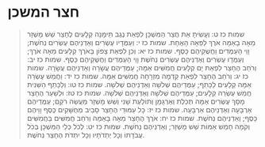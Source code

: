 # חצר המשכן

> שמות כז ט: וְעָשִׂיתָ אֵת חֲצַר הַמִּשְׁכָּן לִפְאַת נֶגֶב תֵּימָנָה קְלָעִים לֶחָצֵר שֵׁשׁ מָשְׁזָר מֵאָה בָאַמָּה אֹרֶךְ לַפֵּאָה הָאֶחָת.
> שמות כז י: וְעַמֻּדָיו עֶשְׂרִים וְאַדְנֵיהֶם עֶשְׂרִים נְחֹשֶׁת; וָוֵי הָעַמֻּדִים וַחֲשֻׁקֵיהֶם כָּסֶף.
> שמות כז יא: וְכֵן לִפְאַת צָפוֹן בָּאֹרֶךְ קְלָעִים מֵאָה אֹרֶךְ; וְעַמֻּדָו עֶשְׂרִים וְאַדְנֵיהֶם עֶשְׂרִים נְחֹשֶׁת וָוֵי הָעַמֻּדִים וַחֲשֻׁקֵיהֶם כָּסֶף.
> שמות כז יב: וְרֹחַב הֶחָצֵר לִפְאַת יָם קְלָעִים חֲמִשִּׁים אַמָּה; עַמֻּדֵיהֶם עֲשָׂרָה וְאַדְנֵיהֶם עֲשָׂרָה.
> שמות כז יג: וְרֹחַב הֶחָצֵר לִפְאַת קֵדְמָה מִזְרָחָה חֲמִשִּׁים אַמָּה.
> שמות כז יד: וַחֲמֵשׁ עֶשְׂרֵה אַמָּה קְלָעִים לַכָּתֵף; עַמֻּדֵיהֶם שְׁלֹשָׁה וְאַדְנֵיהֶם שְׁלֹשָׁה.
> שמות כז טו: וְלַכָּתֵף הַשֵּׁנִית חֲמֵשׁ עֶשְׂרֵה קְלָעִים; עַמֻּדֵיהֶם שְׁלֹשָׁה וְאַדְנֵיהֶם שְׁלֹשָׁה.
> שמות כז טז: וּלְשַׁעַר הֶחָצֵר מָסָךְ עֶשְׂרִים אַמָּה תְּכֵלֶת וְאַרְגָּמָן וְתוֹלַעַת שָׁנִי וְשֵׁשׁ מָשְׁזָר מַעֲשֵׂה רֹקֵם; עַמֻּדֵיהֶם אַרְבָּעָה וְאַדְנֵיהֶם אַרְבָּעָה.
> שמות כז יז: כָּל עַמּוּדֵי הֶחָצֵר סָבִיב מְחֻשָּׁקִים כֶּסֶף וָוֵיהֶם כָּסֶף; וְאַדְנֵיהֶם נְחֹשֶׁת.
> שמות כז יח: אֹרֶךְ הֶחָצֵר מֵאָה בָאַמָּה וְרֹחַב חֲמִשִּׁים בַּחֲמִשִּׁים וְקֹמָה חָמֵשׁ אַמּוֹת שֵׁשׁ מָשְׁזָר; וְאַדְנֵיהֶם נְחֹשֶׁת.
> שמות כז יט: לְכֹל כְּלֵי הַמִּשְׁכָּן בְּכֹל עֲבֹדָתוֹ וְכָל יְתֵדֹתָיו וְכָל יִתְדֹת הֶחָצֵר נְחֹשֶׁת. 
 

